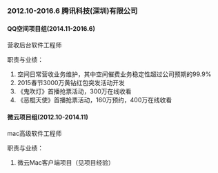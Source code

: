 ### 2012.10-2016.6 腾讯科技(深圳)有限公司

#### QQ空间项目组(2014.11-2016.6)

营收后台软件工程师

职责与业绩：

1. 空间日常营收业务维护，其中空间催费业务稳定性超过公司预期的99.9%
2. 2015春节3000万黄钻红包突发活动开发
3. 《鬼吹灯》首播抢票活动，300万在线收看
4. 《恶棍天使》首播抢票活动，160万预约，400万在线收看

#### 微云项目组(2012.10-2014.11)

mac高级软件工程师

职责与业绩：

1. 微云Mac客户端项目（见项目经验）
